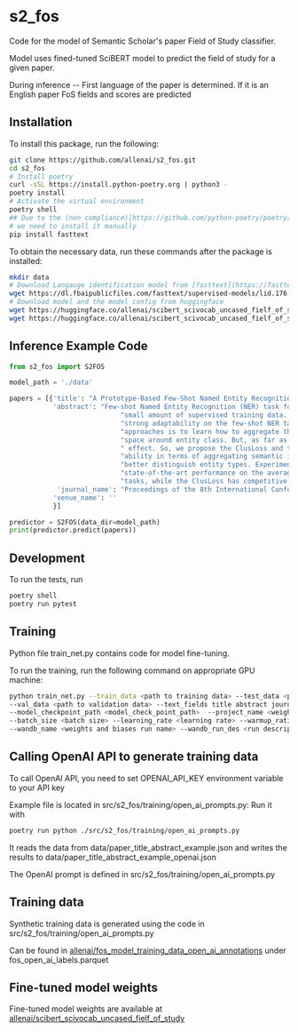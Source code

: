 # s2_fos

Code for the model of Semantic Scholar's paper Field of Study classifier.

Model uses fined-tuned SciBERT model to predict the field of study for a given paper.

During inference
-- First language of the paper is determined. If it is an English paper FoS fields and scores are predicted

## Installation
To install this package, run the following:

```bash
git clone https://github.com/allenai/s2_fos.git
cd s2_fos
# Install poetry
curl -sSL https://install.python-poetry.org | python3 -
poetry install
# Activate the virtual environment
poetry shell
## Due to the (non compliance)[https://github.com/python-poetry/poetry/issues/6113] of fasttext with PEPE-518, 
# we need to install it manually
pip install fasttext
```

To obtain the necessary data, run these commands after the package is installed:

```bash
mkdir data
# Download Langauge identification model from [fasttext](https://fasttext.cc/docs/en/language-identification.html)
wget https://dl.fbaipublicfiles.com/fasttext/supervised-models/lid.176.bin ./data/
# Download model and the model config from huggingface
wget https://huggingface.co/allenai/scibert_scivocab_uncased_fielf_of_study/resolve/main/pytorch_model.bin?download=true ./data/
wget https://huggingface.co/allenai/scibert_scivocab_uncased_fielf_of_study/resolve/main/config.json?download=true ./data/
```


## Inference Example Code

```python
from s2_fos import S2FOS

model_path = './data'

papers = [{'title': "A Prototype-Based Few-Shot Named Entity Recognition",
           'abstract': "Few-shot Named Entity Recognition (NER) task focuses on identifying name entities on a "
                            "small amount of supervised training data. The work based on prototype network shows "
                            "strong adaptability on the few-shot NER task. We think that the core idea of these "
                            "approaches is to learn how to aggregate the representation of token mappings in vector "
                            "space around entity class. But, as far as we know, no such work has been investigated its"
                            " effect. So, we propose the ClusLoss and the ProEuroLoss aiming to enhance the model's "
                            "ability in terms of aggregating semantic information spatially, thus helping the model "
                            "better distinguish entity types. Experimental results show that ProEuroLoss achieves "
                            "state-of-the-art performance on the average F1 scores for both 1-shot and 5-shot NER "
                            "tasks, while the ClusLoss has competitive performance on such tasks.",
            'journal_name': "Proceedings of the 8th International Conference on Computing and Artificial Intelligence",
           'venue_name': ''
           }]

predictor = S2FOS(data_dir=model_path)
print(predictor.predict(papers))
```
## Development

To run the tests, run

```bash
poetry shell
poetry run pytest
```

## Training
Python file train_net.py contains code for model fine-tuning.

To run the training, run the following command on appropriate GPU machine:
```bash
python train_net.py --train_data <path to training data> --test_data <path to test data> \
--val_data <path to validation data> --text_fields title abstract journal_name  --save_path <output_path> --train True \
--model_checkpoint_path <model_check_point_path>  --project_name <weights and biases project name>
--batch_size <batch size> --learning_rate <learning rate> --warmup_ratio <warm up ratio> \
--wandb_name <weights and biases run name> --wandb_run_des <run description> --log_dir <log directory>
```

## Calling OpenAI API to generate training data

To call OpenAI API, you need to set OPENAI_API_KEY environment variable to your API key

Example file is located in src/s2_fos/training/open_ai_prompts.py:
Run it with
```bash
poetry run python ./src/s2_fos/training/open_ai_prompts.py 
```
It reads the data from data/paper_title_abstract_example.json and writes the results to 
data/paper_title_abstract_example_openai.json

The OpenAI prompt is defined in src/s2_fos/training/open_ai_prompts.py

## Training data
Synthetic training data is generated using the code in src/s2_fos/training/open_ai_prompts.py

Can be found in [allenai/fos_model_training_data_open_ai_annotations](https://huggingface.co/datasets/allenai/fos_model_training_data_open_ai_annotations) under fos_open_ai_labels.parquet

## Fine-tuned model weights
Fine-tuned model weights are available at [allenai/scibert_scivocab_uncased_fielf_of_study](https://huggingface.co/allenai/scibert_scivocab_uncased_fielf_of_study)

